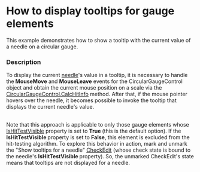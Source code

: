 # How to display tooltips for gauge elements


<p>This example demonstrates how to show a tooltip with the current value of a needle on a circular gauge.</p>


<h3>Description</h3>

<p>To display the current <a href="http://documentation.devexpress.com/#WPF/CustomDocument9957"><u>needle</u></a>&#39;s value in a tooltip, it is necessary to handle the<strong> MouseMove</strong> and <strong>MouseLeave</strong> events for the CircularGaugeControl object and obtain the current mouse position on a scale via the<a href="http://documentation.devexpress.com/#WPF/DevExpressXpfGaugesCircularGaugeControl_CalcHitInfotopic"><u> CircularGaugeControl.CalcHitInfo</u></a> method. After that, if the mouse pointer hovers over the needle, it becomes possible to invoke the tooltip that displays the current needle&#39;s value.</p><p><br />
Note that this approach is applicable to only those gauge elements whose <a href="http://documentation.devexpress.com/#Silverlight/DevExpressXpfGaugesValueIndicatorBase_IsHitTestVisibletopic"><u>IsHitTestVisible</u></a> property is set to <strong>True </strong>(this is the default option). If the <strong>IsHitTestVisible </strong>property is set to <strong>False</strong>, this element is excluded from the hit-testing algorithm. To explore this behavior in action, mark and unmark the &quot;Show tooltips for a needle&quot; <a href="http://documentation.devexpress.com/#WPF/clsDevExpressXpfEditorsCheckEdittopic"><u>CheckEdit</u></a> (whose check state is bound to the needle&#39;s <strong>IsHitTestVisible </strong>property). So, the unmarked CheckEdit&#39;s state means that tooltips are not displayed for a needle. </p>

<br/>


